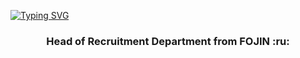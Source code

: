 

[![Typing SVG](https://readme-typing-svg.herokuapp.com?color=%FFff5e2f&lines=Hi,+I'm+Anna)](https://git.io/typing-svg)
<h3 align="center"> Head of Recruitment Department from FOJIN :ru: </h3>
